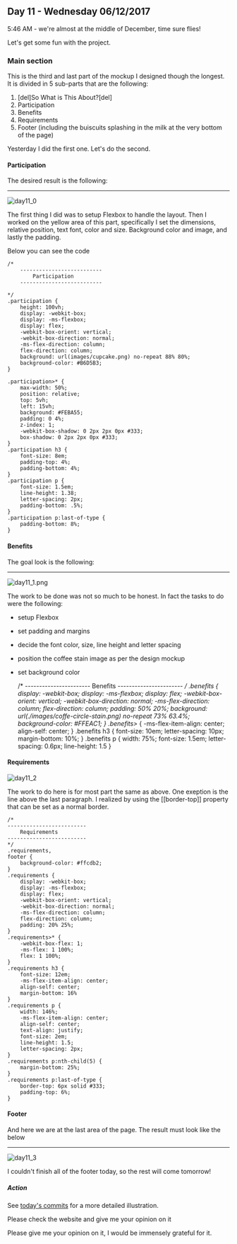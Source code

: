 ## Day 11 - Wednesday 06/12/2017

5:46 AM - we're almost at the middle of December, time sure flies!

Let's get some fun with the project.

### Main section
This is the third and last part of the mockup I designed though the longest. It is divided in 5 sub-parts that are the following:
1. [del]So What is This About?[del]
2. Participation
3. Benefits
4. Requirements
5. Footer (including the buiscuits splashing in the milk at the very bottom of the page) 

Yesterday I did the first one. Let's do the second.

#### Participation
The desired result is the following:
*****************************************************************************
![day11_0](./images/day11_0.png?raw=true)

The first thing I did was to setup Flexbox to handle the layout. Then I worked on the yellow area of this part, specifically I set the dimensions, relative position, text font, color and size. Background color and image, and lastly the padding. 

Below you can see the code

    /*
        --------------------------
            Participation
        --------------------------

    */
    .participation {
        height: 100vh;
        display: -webkit-box;
        display: -ms-flexbox;
        display: flex;
        -webkit-box-orient: vertical;
        -webkit-box-direction: normal;
        -ms-flex-direction: column;
        flex-direction: column;
        background: url(images/cupcake.png) no-repeat 88% 80%;
        background-color: #B6D5B3;
    }

    .participation>* {
        max-width: 50%;
        position: relative;
        top: 5vh;
        left: 15vh;
        background: #FEBA55;
        padding: 0 4%;
        z-index: 1;
        -webkit-box-shadow: 0 2px 2px 0px #333;
        box-shadow: 0 2px 2px 0px #333; 
    }
    .participation h3 {
        font-size: 8em;
        padding-top: 4%;
        padding-bottom: 4%;
    }
    .participation p {
        font-size: 1.5em;
        line-height: 1.38;
        letter-spacing: 2px;
        padding-bottom: .5%;
    }
    .participation p:last-of-type {
        padding-bottom: 8%;
    }


#### Benefits

The goal look is the following:
*****************************************************************************************
![day11_1.png](./images/day11_1.png?raw=true)

The work to be done was not so much to be honest. In fact the tasks to do were the following:
* setup Flexbox
* set padding and margins
* decide the font color, size, line height and letter spacing
* position the coffee stain image as per the design mockup
* set background color


    /*
        -----------------------
            Benefits
        -----------------------
    */
    .benefits {
        display: -webkit-box;
        display: -ms-flexbox;
        display: flex;
        -webkit-box-orient: vertical;
        -webkit-box-direction: normal;
        -ms-flex-direction: column;
        flex-direction: column;
        padding: 50% 20%;
        background: url(./images/coffe-circle-stain.png) no-repeat 73% 63.4%; 
        background-color: #FFEAC1;
    }
    .benefits>* {
        -ms-flex-item-align: center;
        align-self: center;
    }
    .benefits h3 {
        font-size: 10em;
        letter-spacing: 10px;
        margin-bottom: 10%;
    }
    .benefits p {
        width: 75%;
        font-size: 1.5em;
        letter-spacing: 0.6px;
        line-height: 1.5
    }


#### Requirements
![day11_2](./images/day11_2.png?raw=true)

The work to do here is for most part the same as above.
One exeption is the line above the last paragraph. I realized by using the [[border-top]] property that can be set as a normal border. 

    /*
    -------------------------
        Requirements
    -------------------------
    */
    .requirements,
    footer {
        background-color: #ffcdb2;
    }
    .requirements {
        display: -webkit-box;
        display: -ms-flexbox;
        display: flex;
        -webkit-box-orient: vertical;
        -webkit-box-direction: normal;
        -ms-flex-direction: column;
        flex-direction: column;
        padding: 20% 25%;
    }
    .requirements>* {
        -webkit-box-flex: 1;
        -ms-flex: 1 100%;
        flex: 1 100%;
    }
    .requirements h3 {
        font-size: 12em;
        -ms-flex-item-align: center;
        align-self: center;
        margin-bottom: 16%
    }
    .requirements p {
        width: 146%;
        -ms-flex-item-align: center;
        align-self: center;
        text-align: justify;
        font-size: 2em;
        line-height: 1.5;
        letter-spacing: 2px;
    }
    .requirements p:nth-child(5) {
        margin-bottom: 25%;
    }
    .requirements p:last-of-type {
        border-top: 6px solid #333;
        padding-top: 6%;
    }

#### Footer 
And here we are at the last area of the page. The result must look like the below
******************************
![day11_3](./images/day11_3.png?raw=true)

I couldn't finish all of the footer today, so the rest will come tomorrow!


##### Action
See [today's commits](https://github.com/davide2894/css-zen-garden/commits?author=davide2894&since=2017-12-05T23:00:00Z&until=2017-12-06T23:00:00Z) for a more detailed illustration.

Please check the website and give me your opinion on it 

Please give me your opinion on it, I would be immensely grateful for it.
